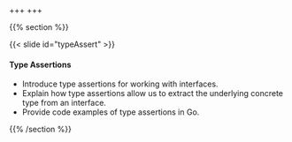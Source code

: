 +++
+++

{{% section %}}

{{< slide id="typeAssert" >}}

#### Type Assertions
- Introduce type assertions for working with interfaces.
- Explain how type assertions allow us to extract the underlying concrete type from an interface.
- Provide code examples of type assertions in Go.

{{% /section %}}